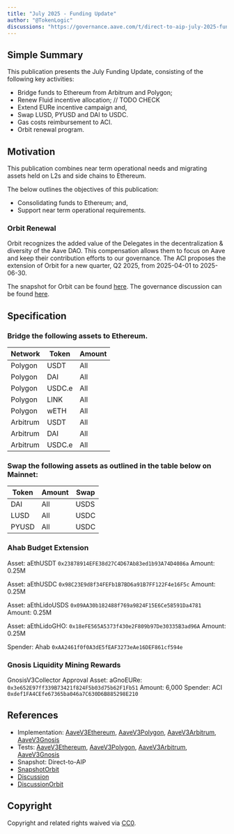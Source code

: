 ```yaml
---
title: "July 2025 - Funding Update"
author: "@TokenLogic"
discussions: "https://governance.aave.com/t/direct-to-aip-july-2025-funding-update/22555"
---
```


## Simple Summary

This publication presents the July Funding Update, consisting of the following key activities:

- Bridge funds to Ethereum from Arbitrum and Polygon;
- Renew Fluid incentive allocation; // TODO CHECK
- Extend EURe incentive campaign and,
- Swap LUSD, PYUSD and DAI to USDC.
- Gas costs reimbursement to ACI.
- Orbit renewal program.

## Motivation

This publication combines near term operational needs and migrating assets held on L2s and side chains to Ethereum.

The below outlines the objectives of this publication:

- Consolidating funds to Ethereum; and,
- Support near term operational requirements.

### Orbit Renewal

Orbit recognizes the added value of the Delegates in the decentralization & diversity of the Aave DAO. This compensation allows them to focus on Aave and keep their contribution efforts to our governance. The ACI proposes the extension of Orbit for a new quarter, Q2 2025, from 2025-04-01 to 2025-06-30.

The snapshot for Orbit can be found [here](https://snapshot.box/#/s:aavedao.eth/proposal/0x2b497f613d426aa0f641fcd445132148b4faa81ad0c9c054e1062be886f45cdd).
The governance discussion can be found [here](https://governance.aave.com/t/arfc-orbit-program-renewal-q2-2025/22497/1).

## Specification

### Bridge the following assets to Ethereum.

| Network  | Token  | Amount |
| -------- | ------ | ------ |
| Polygon  | USDT   | All    |
| Polygon  | DAI    | All    |
| Polygon  | USDC.e | All    |
| Polygon  | LINK   | All    |
| Polygon  | wETH   | All    |
| Arbitrum | USDT   | All    |
| Arbitrum | DAI    | All    |
| Arbitrum | USDC.e | All    |

### Swap the following assets as outlined in the table below on Mainnet:

| Token | Amount | Swap |
| ----- | ------ | ---- |
| DAI   | All    | USDS |
| LUSD  | All    | USDC |
| PYUSD | All    | USDC |

### Ahab Budget Extension

Asset: aEthUSDT `0x23878914EFE38d27C4D67Ab83ed1b93A74D4086a`
Amount: 0.25M

Asset: aEthUSDC `0x98C23E9d8f34FEFb1B7BD6a91B7FF122F4e16F5c`
Amount: 0.25M

Asset: aEthLidoUSDS `0x09AA30b182488f769a9824F15E6Ce58591Da4781`
Amount: 0.25M

Asset: aEthLidoGHO: `0x18eFE565A5373f430e2F809b97De30335B3ad96A`
Amount: 0.25M

Spender: Ahab `0xAA2461f0f0A3dE5fEAF3273eAe16DEF861cf594e`

### Gnosis Liquidity Mining Rewards

GnosisV3Collector Approval
Asset: aGnoEURe: `0x3e652E97ff339B73421f824F5b03d75b62F1Fb51`
Amount: 6,000
Spender: ACI `0xdef1FA4CEfe67365ba046a7C630D6B885298E210`

## References

- Implementation: [AaveV3Ethereum](https://github.com/bgd-labs/aave-proposals-v3/blob/main/src/20250721_Multi_July2025FundingUpdate/AaveV3Ethereum_July2025FundingUpdate_20250721.sol), [AaveV3Polygon](https://github.com/bgd-labs/aave-proposals-v3/blob/main/src/20250721_Multi_July2025FundingUpdate/AaveV3Polygon_July2025FundingUpdate_20250721.sol), [AaveV3Arbitrum](https://github.com/bgd-labs/aave-proposals-v3/blob/main/src/20250721_Multi_July2025FundingUpdate/AaveV3Arbitrum_July2025FundingUpdate_20250721.sol), [AaveV3Gnosis](https://github.com/bgd-labs/aave-proposals-v3/blob/main/src/20250721_Multi_July2025FundingUpdate/AaveV3Gnosis_July2025FundingUpdate_20250721.sol)
- Tests: [AaveV3Ethereum](https://github.com/bgd-labs/aave-proposals-v3/blob/main/src/20250721_Multi_July2025FundingUpdate/AaveV3Ethereum_July2025FundingUpdate_20250721.t.sol), [AaveV3Polygon](https://github.com/bgd-labs/aave-proposals-v3/blob/main/src/20250721_Multi_July2025FundingUpdate/AaveV3Polygon_July2025FundingUpdate_20250721.t.sol), [AaveV3Arbitrum](https://github.com/bgd-labs/aave-proposals-v3/blob/main/src/20250721_Multi_July2025FundingUpdate/AaveV3Arbitrum_July2025FundingUpdate_20250721.t.sol), [AaveV3Gnosis](https://github.com/bgd-labs/aave-proposals-v3/blob/main/src/20250721_Multi_July2025FundingUpdate/AaveV3Gnosis_July2025FundingUpdate_20250721.t.sol)
- Snapshot: Direct-to-AIP
- [SnapshotOrbit](https://snapshot.box/#/s:aavedao.eth/proposal/0x2b497f613d426aa0f641fcd445132148b4faa81ad0c9c054e1062be886f45cdd)
- [Discussion](https://governance.aave.com/t/direct-to-aip-july-2025-funding-update/22555)
- [DiscussionOrbit](https://governance.aave.com/t/arfc-orbit-program-renewal-q2-2025/22497/1)

## Copyright

Copyright and related rights waived via [CC0](https://creativecommons.org/publicdomain/zero/1.0/).
